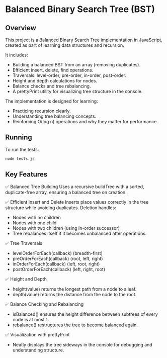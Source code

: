 # Balanced Binary Search Tree (BST)

## Overview

This project is a Balanced Binary Search Tree implementation in JavaScript, created as part of learning data structures and recursion.

It includes:

- Building a balanced BST from an array (removing duplicates).
- Efficient insert, delete, find operations.
- Traversals: level-order, pre-order, in-order, post-order.
- Height and depth calculations for nodes.
- Balance checks and tree rebalancing.
- A prettyPrint utility for visualizing tree structure in the console.

The implementation is designed for learning:

- Practicing recursion clearly.
- Understanding tree balancing concepts.
- Reinforcing O(log n) operations and why they matter for performance.

## Running
To run the tests:

```bash
node tests.js
```

## Key Features
✅ Balanced Tree Building
Uses a recursive buildTree with a sorted, duplicate-free array, ensuring a balanced tree on creation.

✅ Efficient Insert and Delete
Inserts place values correctly in the tree structure while avoiding duplicates. Deletion handles:

- Nodes with no children
- Nodes with one child
- Nodes with two children (using in-order successor)
- Tree rebalances itself if it becomes unbalanced after operations.

✅ Tree Traversals

- levelOrderForEach(callback) (breadth-first)
- preOrderForEach(callback) (root, left, right)
- inOrderForEach(callback) (left, root, right)
- postOrderForEach(callback) (left, right, root)

✅ Height and Depth

- height(value) returns the longest path from a node to a leaf.
- depth(value) returns the distance from the node to the root.

✅ Balance Checking and Rebalancing

- isBalanced() ensures the height difference between subtrees of every node is at most 1.
- rebalance() restructures the tree to become balanced again.

✅ Visualization with prettyPrint

- Neatly displays the tree sideways in the console for debugging and understanding structure.
